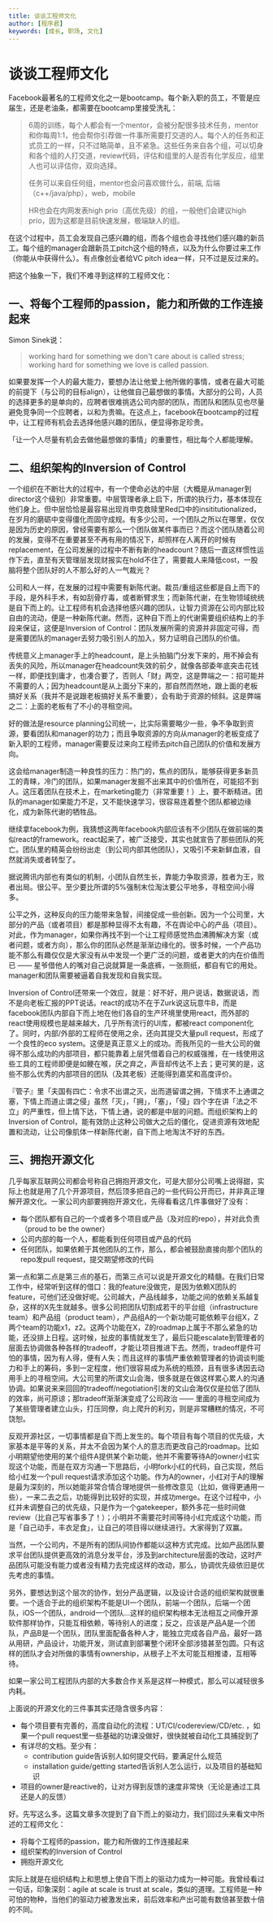 ```yaml
---
title: 谈谈工程师文化
author: [程序君]
keywords: [成长, 职场, 文化]
---
```


# 谈谈工程师文化

Facebook最著名的工程师文化之一是bootcamp。每个新入职的员工，不管是应届生，还是老油条，都需要在bootcamp里接受洗礼：

> 6周的训练，每个人都会有一个mentor，会被分配很多技术任务，mentor和你每周1:1，他会帮你引荐做一件事所需要打交道的人。每个人的任务和正式员工的一样，只不过略简单，且不紧急。这些任务来自各个组，可以切身和各个组的人打交道，review代码，评估和组里的人是否有化学反应，组里人也可以评估你，双向选择。
>
> 任务可以来自任何组，mentor也会问喜欢做什么，前端, 后端（c++/java/php），web，mobile
>
> HR也会在内网发表high prio（高优先级）的组，一般他们会建议high prio，因为这都是目前快速发展，极端缺人的组。

在这个过程中，员工会发现自己感兴趣的组，而各个组也会寻找他们感兴趣的新员工。每个组的manager会跟新员工pitch这个组的特点，以及为什么你要过来工作（你能从中获得什么）。有点像创业者给VC pitch idea一样，只不过是反过来的。

把这个抽象一下，我们不难寻到这样的工程师文化：

## 一、将每个工程师的passion，能力和所做的工作连接起来

Simon Sinek说：

> working hard for something we don't care about is called stress; working hard for something we love is called passion.

如果要发挥一个人的最大能力，要想办法让他爱上他所做的事情，或者在最大可能的前提下（与公司的目标align），让他做自己最想做的事情。大部分的公司，人员的选择更多的是单向的，应聘者很难挑选公司内部的团队，而团队和团队见也尽量避免竞争同一个应聘者，以和为贵嘛。在这点上，facebook在bootcamp的过程中，让工程师有机会去选择他感兴趣的团队，便显得弥足珍贵。

「让一个人尽量有机会去做他最想做的事情」的重要性，相比每个人都能理解。

## 二、组织架构的Inversion of Control

一个组织在不断壮大的过程中，有一个使命必达的中层（大概是从manager到director这个级别）非常重要。中层管理者承上启下，所谓的执行力，基本体现在他们身上。但中层恰恰是最容易出现肖申克救赎里Red口中的insititutionalized，在岁月的磨砺中变得僵化而固守成规。有多少公司，一个团队之所以在哪里，仅仅是因为历史的原因，曾经需要有那么一个团队做某件事而已？而这个团队随着公司的发展，变得不在重要甚至不再有用的情况下，却照样在人离开的时候有replacement，在公司发展的过程中不断有新的headcount？随后一直这样惯性运作下去，直至有天管理层发现财报实在hold不住了，需要裁人来降低cost，一股脑将整个团队好的人不那么好的人一气裁光？

公司和人一样，在发展的过程中需要有新陈代谢。裁员/重组这些都是自上而下的手段，是外科手术，有如刮骨疗毒，或者断臂求生；而新陈代谢，在生物领域统统是自下而上的。让工程师有机会选择他感兴趣的团队，让智力资源在公司内部比较自由的流动，便是一种新陈代谢。然而，这种自下而上的代谢需要组织结构上的手段来保证，这便是Inversion of Control：团队发展所需的资源并非固定可得，而是需要团队的manager去努力吸引别人的加入，努力证明自己团队的价值。

传统意义上manager手上的headcount，是上头拍脑门分发下来的，用不掉会有丢失的风险，所以manager在headcount失效的前夕，就像各部委年底突击花钱一样，即便找到庸才，也凑合要了，否则人「财」两空，这是弊端之一：招可能并不需要的人；因为headcount是从上面分下来的，那自然而然地，跟上面的老板搞好关系（我并不是说跟老板搞好关系不重要），会有助于资源的倾斜。这是弊端之二：上面的老板有了不小的寻租空间。

好的做法是resource planning公司统一，比实际需要略少一些，争不争取到资源，要看团队和manager的功力；而且争取资源的方向从manager的老板变成了新入职的工程师，manager需要反过来向工程师去pitch自己团队的价值和发展方向。

这会给manager制造一种良性的压力：热门的，焦点的团队，能够获得更多新员工的青睐，冷门的团队，如果manager发掘不出来其中的价值所在，可能招不到人。这压着团队在技术上，在marketing能力（非常重要！）上，要不断精进。团队的manager如果能力不足，又不能快速学习，很容易连着整个团队都被边缘化，成为新陈代谢的牺牲品。

继续拿facebook为例，我猜想这两年facebook内部应该有不少团队在做前端的类似react的framework。react起来了，被广泛接受，其实也就宣告了那些团队的死亡。团队里的精英会纷纷出走（到公司内部其他团队），又吸引不来新鲜血液，自然就消失或者转型了。

据说腾讯内部也有类似的机制，小团队自然生长，靠能力争取资源，胜者为王，败者出局。很公平。至少要比所谓的5%强制末位淘汰要公平地多，寻租空间小得多。

公平之外，这种反向的压力能带来急智，间接促成一些创新。因为一个公司里，大部分的产品（或者项目）都是那种显得不太有趣，不在舆论中心的产品（项目）。对此，作为manager，如果你再找不到一个让工程师感觉热血沸腾解决方案（或者问题，或者方向），那么你的团队必然是渐渐边缘化的。很多时候，一个产品功能不那么有趣仅仅是大家没有从中发现一个更广泛的问题，或者更大的内在价值而已 —— 星爷借他人的嘴对自己说就算是一条底裤，一张厕纸，都自有它的用处。manager和团队需要被逼着自我发现和自我实现。

Inversion of Control还带来一个效应，就是：好不好，用户说话，数据说话，而不是向老板汇报的PPT说话。react的成功不在于Zurk说这玩意牛B，而是facebook团队内部自下而上地在他们各自的生产环境里使用react，而外部的react使用规模也是越来越大，几乎所有流行的UI库，都被react component化了。同时，内部/外部的工程师在使用之余，还向其提交大量pull request，形成了一个良性的eco system。这便是真正意义上的成功。而我所见的一些大公司的做得不那么成功的内部项目，都只能靠着上层凭借着自己的权威强推，在一线使用这些工具的工程师即便是如鲠在喉，厌之弃之，声音却传达不上去；更可笑的是，这些不那么优秀的内部项目的团队（及其老板）还能得到嘉奖和高度评价。

『管子』里「夫国有四亡：令求不出谓之灭，出而道留谓之拥，下情求不上通谓之塞，下情上而道止谓之侵」虽然「灭」，「拥」，「塞」，「侵」四个字在讲「法之不立」的严重性，但上情下达，下情上通，说的都是中层的问题。而组织架构上的Inversion of Control，能有效防止这种公司做大之后的僵化，促进资源有效地配置和流动，让公司像肌体一样新陈代谢，自下而上地淘汰不好的东西。

## 三、拥抱开源文化

几乎每家互联网公司都会号称自己拥抱开源文化，可是大部分公司嘴上说得甜，实际上也就是用了几个开源项目，然后顶多把自己的一些代码公开而已，并非真正理解开源文化。一家公司内部要拥抱开源文化，先得看看这几件事做好了没有：

- 每个团队都有自己的一个或者多个项目或产品（及对应的repo），并对此负责（proud to be the owner）
- 公司内部的每一个人，都能看到任何项目或产品的代码
- 任何团队，如果依赖于其他团队的工作，那么，都会被鼓励直接向那个团队的repo发pull request，提交期望修改的代码

第一点和第二点是第三点的基石，而第三点可以说是开源文化的精髓。在我们日常工作中，经常听到这样的借口：我的feature没做完，是因为依赖X团队的feature，可他们还没做好呢。公司越大，产品线越多，功能之间的依赖关系越复杂，这样的X先生就越多。很多公司把团队切割成若干的平台组（infrastructure team）和产品组（product team），产品组A的一个新功能可能依赖平台组X，Z两个team的功能x1，z2。这两个功能在X，Z的roadmap上属于不那么紧急的功能，还没排上日程。这时候，扯皮的事情就发生了，最后只能escalate到管理者的层面去协调做各种各样的tradeoff，才能让项目推进下去。然而，tradeoff是件可怕的事情，因为有人得，便有人失；而且这样的事情严重依赖管理者的协调谈判能力和手上的筹码，多到一定程度，他们很容易成为系统的瓶颈，且有很多诱因去动用手上的寻租空间。大公司里的所谓文山会海，很多就是在做这样累心累人的沟通协调。如果说来来回回的tradeoff/negotiation引发的文山会海仅仅是拉低了团队的效率，尚可原谅；那tradeoff渐渐演变成了公司政治 —— 里面的寻租空间成为了某些管理者建立山头，打压同僚，向上爬升的利刃，则是非常糟糕的情况，不可饶恕。

反观开源社区，一切事情都是自下而上发生的。每个项目有每个项目的优先级，大家基本是平等的关系，并太不会因为某个人的意志而更改自己的roadmap。比如小明期望他使用的某个组件A提供某个新功能，他并不需要等待A的owner小红实现这个功能，而是在双方沟通一下思路后，小明fork小红的代码，自己实现，然后给小红发一个pull request请求添加这个功能。作为A的owner，小红对于A的理解是最为深刻的，所以她能非常合情合理地提供一些修改意见（比如，做得更通用一些），一来二去之后，功能得到比较好的实现，并成功merge。在这个过程中，小红并未调整自己的优先级，只是作为一个gatekeeper，额外多花一些时间做review（比自己写省事多了！）；小明并不需要花时间等待小红完成这个功能，而是「自己动手，丰衣足食」，让自己的项目得以继续进行。大家得到了双赢。

当然，一个公司内，不是所有的团队间协作都能以这种方式完成。比如产品团队要求平台团队提供更高效的消息分发平台，涉及到architecture层面的改动，这时产品团队可能没有能力或者没有精力去完成这样的改动，那么，协调优先级依旧是优先考虑的事情。

另外，要想达到这个层次的协作，划分产品逻辑，以及设计合适的组织架构就很重要。一个适合于此的组织架构不能是UI一个团队，前端一个团队，后端一个团队，iOS一个团队，android一个团队...这样的组织架构根本无法相互之间像开源软件那样协作，只能互相依赖，等待别人的进度；反之，应该是产品A是一个团队，产品B是一个团队，团队里面配备各种人才，能独立完成各自产品，最好一路从用研，产品设计，功能开发，测试直到部署整个闭环全部涉猎甚至包圆。只有这样的团队才会对所做的事情有ownership，从根子上不太可能互相推诿，互相等待。

如果一家公司工程团队内部的大多数合作关系是这样一种模式，那么可以减轻很多内耗。

上面说的开源文化的三件事其实还隐含很多内容：

- 每个项目要有完善的，高度自动化的流程：UT/CI/codereview/CD/etc. ，如果一个pull request里一些基础的功课没做好，很快就被自动化工具捕捉到了
- 有详尽的文档。至少有：
    - contribution guide告诉别人如何提交代码，要满足什么规范
    - installation guide/getting started告诉别人怎么运行，以及项目的基础知识
- 项目的owner是reactive的，让对方得到反馈的速度非常快（无论是通过工具还是人的反馈）

好。先写这么多。这篇文章多次提到了自下而上的驱动力，我们回过头来看文中所述的工程师文化：

- 将每个工程师的passion，能力和所做的工作连接起来
- 组织架构的Inversion of Control
- 拥抱开源文化

实际上就是在组织结构上和思想上使自下而上的驱动力成为一种可能。我曾经看过一句话，印象深刻：agile at scale is trust at scale，类似的道理。工程师是一种可怕的物种，当他们的驱动力被激发出来，前后效率和产出可能有数倍甚至数十倍的不同。
